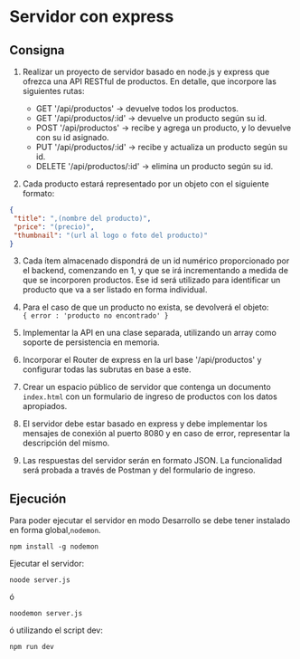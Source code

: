 # Servidor con express

## Consigna

1) Realizar un proyecto de servidor basado en node.js y express que ofrezca una API RESTful de productos. En detalle, que incorpore las siguientes rutas:  
   - GET '/api/productos' -> devuelve todos los productos.
   - GET '/api/productos/:id' -> devuelve un producto según su id.
   - POST '/api/productos' -> recibe y agrega un producto, y lo devuelve con su id asignado.
   - PUT '/api/productos/:id' -> recibe y actualiza un producto según su id.
   - DELETE '/api/productos/:id' -> elimina un producto según su id.

2) Cada producto estará representado por un objeto con el siguiente formato:

 ```json
{
  "title": ",(nombre del producto)",
  "price": "(precio)",
  "thumbnail": "(url al logo o foto del producto)"
}
```

3) Cada ítem almacenado dispondrá de un id numérico proporcionado por el backend, comenzando en 1, y que se irá incrementando a medida de que se incorporen productos. Ese id será utilizado para identificar un producto que va a ser listado en forma individual.

4) Para el caso de que un producto no exista, se devolverá el objeto:   
`{ error : 'producto no encontrado' }`
5) Implementar la API en una clase separada, utilizando un array como soporte de persistencia en memoria.
6) Incorporar el Router de express en la url base '/api/productos' y configurar todas las subrutas en base a este.
7) Crear un espacio público de servidor que contenga un documento ``index.html`` con un formulario de ingreso de productos con los datos apropiados.
8) El servidor debe estar basado en express y debe implementar los mensajes de conexión al puerto 8080 y en caso de error, representar la descripción del mismo.
9) Las respuestas del servidor serán en formato JSON. La funcionalidad será probada a través de Postman y del formulario de ingreso.


## Ejecución

Para poder ejecutar el servidor en modo Desarrollo se debe tener instalado en forma global,``nodemon``.  
```console
npm install -g nodemon
```
Ejecutar el servidor:

```console
noode server.js
```
ó
```console
noodemon server.js
```

ó utilizando el script dev:
```console
npm run dev
```


